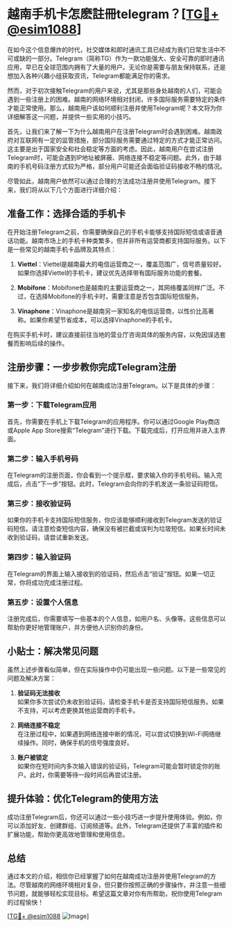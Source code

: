 # 越南手机卡怎麽註冊telegram？[[TG💪+ @esim1088](https://t.me/s/esim1088)]

在如今这个信息爆炸的时代，社交媒体和即时通讯工具已经成为我们日常生活中不可或缺的一部分。Telegram（简称TG）作为一款功能强大、安全可靠的即时通讯应用，早已在全球范围内拥有了大量的用户。无论你是需要与朋友保持联系，还是想加入各种兴趣小组获取资讯，Telegram都能满足你的需求。

然而，对于初次接触Telegram的用户来说，尤其是那些身处越南的人们，可能会遇到一些注册上的困难。越南的网络环境相对封闭，许多国际服务需要特定的条件才能正常使用。那么，越南用户该如何顺利注册并使用Telegram呢？本文将为你详细解答这一问题，并提供一些实用的小技巧。

首先，让我们来了解一下为什么越南用户在注册Telegram时会遇到困难。越南政府对互联网有一定的监管措施，部分国际服务需要通过特定的方式才能正常访问。这主要是出于国家安全和社会稳定等方面的考虑。因此，越南用户在尝试注册Telegram时，可能会遇到IP地址被屏蔽、网络连接不稳定等问题。此外，由于越南的手机号码注册方式较为严格，部分用户可能还会面临验证码接收不畅的情况。

尽管如此，越南用户依然可以通过合理的方法成功注册并使用Telegram。接下来，我们将从以下几个方面进行详细介绍：

## 准备工作：选择合适的手机卡

在开始注册Telegram之前，你需要确保自己的手机卡能够支持国际短信或语音通话功能。越南市场上的手机卡种类繁多，但并非所有运营商都支持国际服务。以下是一些常见的越南手机卡品牌及其特点：

1. **Viettel**：Viettel是越南最大的电信运营商之一，覆盖范围广，信号质量较好。如果你选择Viettel的手机卡，建议优先选择带有国际服务功能的套餐。
   
2. **Mobifone**：Mobifone也是越南的主要运营商之一，其网络覆盖同样广泛。不过，在选择Mobifone的手机卡时，需要注意是否包含国际短信服务。

3. **Vinaphone**：Vinaphone是越南另一家知名的电信运营商，以性价比高著称。如果你希望节省成本，可以选择Vinaphone的手机卡。

在购买手机卡时，建议直接前往当地的营业厅咨询具体的服务内容，以免因误选套餐而影响后续的操作。

## 注册步骤：一步步教你完成Telegram注册

接下来，我们将详细介绍如何在越南成功注册Telegram。以下是具体的步骤：

### 第一步：下载Telegram应用

首先，你需要在手机上下载Telegram的应用程序。你可以通过Google Play商店或Apple App Store搜索“Telegram”进行下载。下载完成后，打开应用并进入主界面。

### 第二步：输入手机号码

在Telegram的注册页面，你会看到一个提示框，要求输入你的手机号码。输入完成后，点击“下一步”按钮。此时，Telegram会向你的手机发送一条验证码短信。

### 第三步：接收验证码

如果你的手机卡支持国际短信服务，你应该能够顺利接收到Telegram发送的验证码短信。请注意检查短信内容，确保没有被拦截或误判为垃圾短信。如果长时间未收到验证码，请尝试重新发送。

### 第四步：输入验证码

在Telegram的界面上输入接收到的验证码，然后点击“验证”按钮。如果一切正常，你将成功完成注册过程。

### 第五步：设置个人信息

注册完成后，你需要填写一些基本的个人信息，如用户名、头像等。这些信息可以帮助你更好地管理账户，并方便他人识别你的身份。

## 小贴士：解决常见问题

虽然上述步骤看似简单，但在实际操作中仍可能出现一些问题。以下是一些常见的问题及解决方案：

1. **验证码无法接收**  
   如果你多次尝试仍未收到验证码，请检查手机卡是否支持国际短信服务。如果不支持，可以考虑更换其他运营商的手机卡。

2. **网络连接不稳定**  
   在注册过程中，如果遇到网络连接中断的情况，可以尝试切换到Wi-Fi网络继续操作。同时，确保手机的信号强度良好。

3. **账户被锁定**  
   如果你在短时间内多次输入错误的验证码，Telegram可能会暂时锁定你的账户。此时，你需要等待一段时间后再尝试注册。

## 提升体验：优化Telegram的使用方法

成功注册Telegram后，你还可以通过一些小技巧进一步提升使用体验。例如，你可以添加好友、创建群组、订阅频道等。此外，Telegram还提供了丰富的插件和扩展功能，帮助你更高效地管理和使用信息。

## 总结

通过本文的介绍，相信你已经掌握了如何在越南成功注册并使用Telegram的方法。尽管越南的网络环境相对复杂，但只要你按照正确的步骤操作，并注意一些细节问题，就能够轻松实现目标。希望这篇文章对你有所帮助，祝你使用Telegram的过程愉快！

[[TG💪+ @esim1088](https://t.me/s/esim1088) ![Image](https://i.postimg.cc/4NQfJmqS/Snipaste-2025-05-13-00-14-12.png)]
